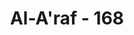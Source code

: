 ---
title: "Al-A'raf - 168"
no: 168
arabic_no: ١٦٨
ayah: وَقَطَّعْنٰهُمْ فِى الْاَرْضِ اُمَمًاۚ مِنْهُمُ الصّٰلِحُوْنَ وَمِنْهُمْ دُوْنَ ذٰلِكَ ۖوَبَلَوْنٰهُمْ بِالْحَسَنٰتِ وَالسَّيِّاٰتِ لَعَلَّهُمْ يَرْجِعُوْنَ
translation: "Dan Kami pecahkan mereka di dunia ini menjadi beberapa golongan; di antaranya ada orang-orang yang saleh dan ada yang tidak demikian. Dan Kami uji mereka dengan (nikmat) yang baik-baik dan (bencana) yang buruk-buruk, agar mereka kembali (kepada kebenaran)."
tafsir: "Dalam ayat ini Allah menguraikan siksaan dan penderitaan mereka yakni mereka diceraiberaikan di atas bumi ini satu golongan berada di suatu daerah sedang golongan yang lain berada di daerah lain. \n\nSebagian mereka ada yang menjadi orang-orang yang selalu mengadakan perbaikan dan beriman kepada Nabi-nabi, tetapi ada pula yang benar-benar tenggelam dalam kekafiran dan kefasikan hingga membunuh Nabi-nabi, memutar balikkan isi Kitab Taurat dan memusuhi Nabi Muhammad.\n\nUntuk membuat mereka sadar, mereka diuji dengan kesenangan dan penderitaan silih berganti, tetapi tidak membuat mereka jera. Mereka yang baik diberi anugerah kebaikan dan kebahagiaan. Mereka yang durhaka diturunkan bencana kesengsaraan. Semuanya itu cobaan bagi mereka agar mereka kembali ke jalan yang benar."
---
